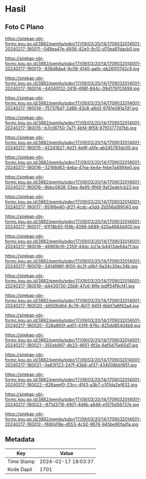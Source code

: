 # Hasil

## Foto C Plano

https://sirekap-obj-formc.kpu.go.id/3882/pemilu/pdpr/17/09/03/20/14/1709032014001-20240217-180011--049ea47e-4936-42e0-9c12-d70ea97dacb0.jpg

https://sirekap-obj-formc.kpu.go.id/3882/pemilu/pdpr/17/09/03/20/14/1709032014001-20240217-180013--838d8da4-9c08-4140-aa6c-eb26f01742c9.jpg

https://sirekap-obj-formc.kpu.go.id/3882/pemilu/pdpr/17/09/03/20/14/1709032014001-20240217-180014--44040f32-2419-498f-844c-09d179703699.jpg

https://sirekap-obj-formc.kpu.go.id/3882/pemilu/pdpr/17/09/03/20/14/1709032014001-20240217-180014--757376d7-2d88-43c8-a8d3-9781e081a7d1.jpg

https://sirekap-obj-formc.kpu.go.id/3882/pemilu/pdpr/17/09/03/20/14/1709032014001-20240217-180015--b7c06750-7a71-4bf4-8f58-87f03777d7bb.jpg

https://sirekap-obj-formc.kpu.go.id/3882/pemilu/pdpr/17/09/03/20/14/1709032014001-20240217-180015--42241827-4d31-4e9f-a5fe-ab245793dc00.jpg

https://sirekap-obj-formc.kpu.go.id/3882/pemilu/pdpr/17/09/03/20/14/1709032014001-20240217-180016--32168d63-4eba-47ea-be4e-febe7a4894e0.jpg

https://sirekap-obj-formc.kpu.go.id/3882/pemilu/pdpr/17/09/03/20/14/1709032014001-20240217-180016--8bbc0838-53ea-4e95-9f49-9af2ede1cb23.jpg

https://sirekap-obj-formc.kpu.go.id/3882/pemilu/pdpr/17/09/03/20/14/1709032014001-20240217-180017--85166e40-df21-4cdc-a3dd-2b556a189040.jpg

https://sirekap-obj-formc.kpu.go.id/3882/pemilu/pdpr/17/09/03/20/14/1709032014001-20240217-180017--61f18b93-f59b-4098-b689-420a4684d400.jpg

https://sirekap-obj-formc.kpu.go.id/3882/pemilu/pdpr/17/09/03/20/14/1709032014001-20240217-180018--46909cf6-2359-44dc-b21a-b4413de64a7f.jpg

https://sirekap-obj-formc.kpu.go.id/3882/pemilu/pdpr/17/09/03/20/14/1709032014001-20240217-180019--341d996f-8f00-4c2f-a9b1-6a34c30ec34b.jpg

https://sirekap-obj-formc.kpu.go.id/3882/pemilu/pdpr/17/09/03/20/14/1709032014001-20240217-180019--d4430730-25b8-47c6-8ffe-bdff54f9cf41.jpg

https://sirekap-obj-formc.kpu.go.id/3882/pemilu/pdpr/17/09/03/20/14/1709032014001-20240217-180020--b6506d64-8c76-4b17-945f-6bbf7a6f62a4.jpg

https://sirekap-obj-formc.kpu.go.id/3882/pemilu/pdpr/17/09/03/20/14/1709032014001-20240217-180020--528a865f-ad01-43f9-876c-825dd85404b6.jpg

https://sirekap-obj-formc.kpu.go.id/3882/pemilu/pdpr/17/09/03/20/14/1709032014001-20240217-180021--355eb997-4b23-4651-8f2a-6af5d75e65d7.jpg

https://sirekap-obj-formc.kpu.go.id/3882/pemilu/pdpr/17/09/03/20/14/1709032014001-20240217-180021--0a83f123-2d7f-43b6-af37-434008bb1951.jpg

https://sirekap-obj-formc.kpu.go.id/3882/pemilu/pdpr/17/09/03/20/14/1709032014001-20240217-180022--626aeef0-23cc-4f43-a3b7-c101da2ef632.jpg

https://sirekap-obj-formc.kpu.go.id/3882/pemilu/pdpr/17/09/03/20/14/1709032014001-20240217-180022--871d3716-4901-4d6b-a646-e1075d58737e.jpg

https://sirekap-obj-formc.kpu.go.id/3882/pemilu/pdpr/17/09/03/20/14/1709032014001-20240217-180012--f690d18e-d553-4c92-9674-945be90fad1a.jpg


## Metadata

| Key        | Value               |
| ---------- | ------------------- |
| Time Stamp | 2024-02-17 18:03:37 |
| Kode Dapil | 1701                |



